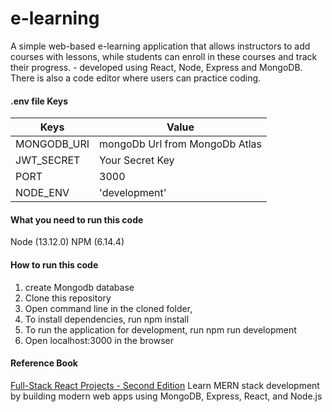 ﻿# e-learning

A simple web-based e-learning application that allows instructors to add courses with lessons, while students can enroll in these courses and track their progress. - developed using React, Node, Express and MongoDB. There is also a code editor where users can practice coding.

#### .env file Keys

|Keys    |   Value         |
| ------------| ------------- |
| MONGODB_URI | mongoDb Url from MongoDb Atlas |
| JWT_SECRET  | Your Secret Key |
| PORT        | 3000  |
| NODE_ENV    | 'development' |

#### What you need to run this code
Node (13.12.0)
NPM (6.14.4) 

#### How to run this code

1. create Mongodb database
2. Clone this repository
3. Open command line in the cloned folder,
4. To install dependencies, run  npm install
5. To run the application for development, run  npm run development  
6. Open localhost:3000 in the browser

#### Reference Book
[Full-Stack React Projects - Second Edition](https://sd.blackball.lv/library/Full-Stack_React_Projects_2nd_Edition_(2020).pdf)
Learn MERN stack development by building modern web apps using MongoDB, Express, React, and Node.js
